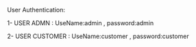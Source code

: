 User Authentication:

1- USER ADMN :         UseName:admin  , password:admin

2- USER CUSTOMER :     UseName:customer  , password:customer
